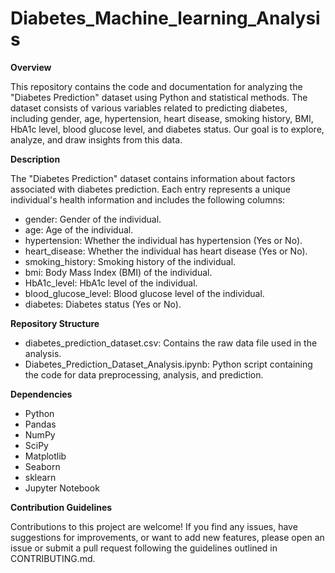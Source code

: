 # Diabetes_Machine_learning_Analysis

**Overview**

This repository contains the code and documentation for analyzing the "Diabetes Prediction" dataset using Python and statistical methods. The dataset consists of various variables related to predicting diabetes, including gender, age, hypertension, heart disease, smoking history, BMI, HbA1c level, blood glucose level, and diabetes status. Our goal is to explore, analyze, and draw insights from this data.

**Description**

The "Diabetes Prediction" dataset contains information about factors associated with diabetes prediction. Each entry represents a unique individual's health information and includes the following columns:

- gender: Gender of the individual.
- age: Age of the individual.
- hypertension: Whether the individual has hypertension (Yes or No).
- heart_disease: Whether the individual has heart disease (Yes or No).
- smoking_history: Smoking history of the individual.
- bmi: Body Mass Index (BMI) of the individual.
- HbA1c_level: HbA1c level of the individual.
- blood_glucose_level: Blood glucose level of the individual.
- diabetes: Diabetes status (Yes or No).

**Repository Structure**

- diabetes_prediction_dataset.csv: Contains the raw data file used in the analysis.
- Diabetes_Prediction_Dataset_Analysis.ipynb: Python script containing the code for data preprocessing, analysis, and prediction.
  
**Dependencies**

- Python
- Pandas
- NumPy
- SciPy
- Matplotlib
- Seaborn
- sklearn
- Jupyter Notebook

**Contribution Guidelines**

Contributions to this project are welcome! If you find any issues, have suggestions for improvements, or want to add new features, please open an issue or submit a pull request following the guidelines outlined in CONTRIBUTING.md.
